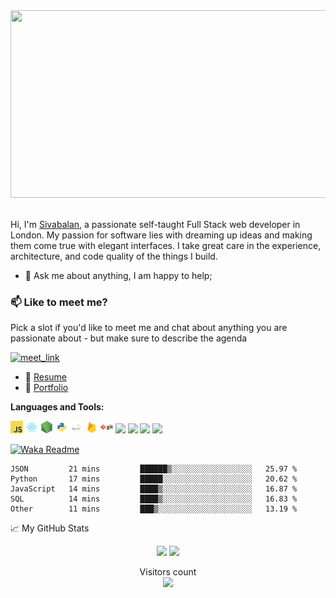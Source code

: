 <div align="center">
  <img src="https://media.giphy.com/media/dWesBcTLavkZuG35MI/giphy.gif" width="600" height="300"/>
</div>
<!-- <a href="https://discord.gg/XTW52Kt">
  <img align="left" alt="Abhishek's Discord" width="22px" src="https://raw.githubusercontent.com/peterthehan/peterthehan/master/assets/discord.svg" />
</a>
<a href="https://twitter.com/abhisheknaiidu">
  <img align="left" alt="Abhishek Naidu | Twitter" width="22px" src="https://raw.githubusercontent.com/peterthehan/peterthehan/master/assets/twitter.svg" />
</a> -->
<!-- <a href="https://www.linkedin.com/in/sivacsus/">
  <img align="right" alt="Sivabalan's LinkedIN" width="22px" src="https://raw.githubusercontent.com/peterthehan/peterthehan/master/assets/linkedin.svg" />
</a> -->
<!-- <a href="https://open.spotify.com/user/e90fe4zsndbm6xoe2t7t8kogf?si=WaLKpwvWTle0btle2qPb6g">
  <img align="left" alt="Abhishek's Spotify" width="22px" src="https://raw.githubusercontent.com/peterthehan/peterthehan/master/assets/spotify.svg" />
</a> -->

<!-- ![](https://visitor-badge.glitch.me/badge?page_id=sivabalanb)
 -->
<br />

Hi, I'm [Sivabalan](https://www.linkedin.com/in/sivacsus/), a passionate self-taught Full Stack web developer in London. My passion for software lies with dreaming up ideas and making them come true with elegant interfaces. I take great care in the experience, architecture, and code quality of the things I build.


<!--   <img align="right" alt="GIF" src="https://github.com/abhisheknaiidu/abhisheknaiidu/blob/master/code.gif?raw=true" width="450" height="320" />
   -->
- 💬 Ask me about anything, I am happy to help;
### 📫 Like to meet me?

Pick a slot if you'd like to meet me and chat about anything you are passionate about - but make sure to describe the agenda

<a href="[https://calendly.com/anmol098/30min](https://calendly.com/event_types/user/me)" target="_blank"><img width="498" alt="meet_link" src="https://user-images.githubusercontent.com/15426564/144297439-f530f383-e73e-41e0-9914-a9b7d3f432e5.png"></a>

- 📝 [Resume](https://www.linkedin.com/in/sivacsus/)
- 🚀 [Portfolio](https://sivabalanb.github.io/portfolio/)

**Languages and Tools:**  

<code><img height="20" src="https://raw.githubusercontent.com/github/explore/80688e429a7d4ef2fca1e82350fe8e3517d3494d/topics/javascript/javascript.png"></code>
<code><img height="20" src="https://raw.githubusercontent.com/github/explore/80688e429a7d4ef2fca1e82350fe8e3517d3494d/topics/react/react.png"></code>
<code><img height="20" src="https://raw.githubusercontent.com/github/explore/80688e429a7d4ef2fca1e82350fe8e3517d3494d/topics/nodejs/nodejs.png"></code>
<code><img height="20" src="https://raw.githubusercontent.com/github/explore/80688e429a7d4ef2fca1e82350fe8e3517d3494d/topics/python/python.png"></code>
<code><img height="20" src="https://raw.githubusercontent.com/github/explore/80688e429a7d4ef2fca1e82350fe8e3517d3494d/topics/mysql/mysql.png"></code>
<code><img height="20" src="https://raw.githubusercontent.com/github/explore/80688e429a7d4ef2fca1e82350fe8e3517d3494d/topics/firebase/firebase.png"></code>
<code><img height="20" src="https://raw.githubusercontent.com/github/explore/80688e429a7d4ef2fca1e82350fe8e3517d3494d/topics/git/git.png"></code>
<code><img height="20" src="https://cdn.jsdelivr.net/gh/devicons/devicon/icons/azure/azure-original.svg" /></code>
<code><img height="20" src="https://cdn.jsdelivr.net/gh/devicons/devicon/icons/jira/jira-original.svg" /></code>
<code><img height="20" src="https://cdn.jsdelivr.net/gh/devicons/devicon/icons/vscode/vscode-original.svg" /></code>
<code><img height="20" src="https://cdn.jsdelivr.net/gh/devicons/devicon/icons/jenkins/jenkins-original.svg" /></code>
          
          
          
          

<!--START_SECTION:waka-->
[![Waka Readme](https://github.com/sivabalanb/sivabalanb/actions/workflows/update-stats.yml/badge.svg)](https://github.com/sivabalanb/sivabalanb/actions/workflows/update-stats.yml)

```text
JSON         21 mins         ██████▒░░░░░░░░░░░░░░░░░░   25.97 %
Python       17 mins         █████░░░░░░░░░░░░░░░░░░░░   20.62 %
JavaScript   14 mins         ████▒░░░░░░░░░░░░░░░░░░░░   16.87 %
SQL          14 mins         ████▒░░░░░░░░░░░░░░░░░░░░   16.83 %
Other        11 mins         ███▒░░░░░░░░░░░░░░░░░░░░░   13.19 %
```

<!--END_SECTION:waka-->


📈 My GitHub Stats

<p align = "center">
    <img src = "https://github-readme-stats.vercel.app/api?username=sivabalanb&show_icons=true&theme=merko" width = 400>
  <img src = "https://github-readme-streak-stats.herokuapp.com?user=sivabalanb&theme=dark&hide_border=true" width = 400>
</p>

<p align="center"> 
  Visitors count<br>
  <img src="https://profile-counter.glitch.me/sivabalanb/count.svg" />
</p>




